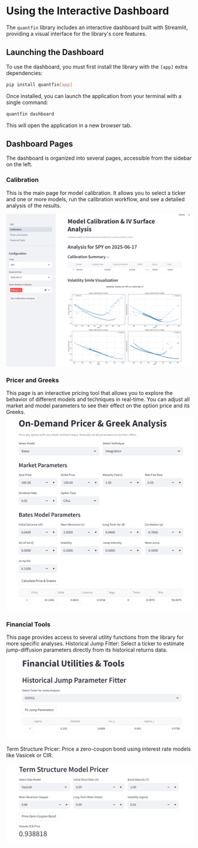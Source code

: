 # Using the Interactive Dashboard

The `quantfin` library includes an interactive dashboard built with Streamlit,
providing a visual interface for the library's core features.

## Launching the Dashboard

To use the dashboard, you must first install the library with the `[app]` extra dependencies:

```bash
pip install quantfin[app]
```

Once installed, you can launch the application from your terminal with a single command:

```bash
quantfin dashboard
```

This will open the application in a new browser tab.

## Dashboard Pages

The dashboard is organized into several pages, accessible from the sidebar on the left.

### Calibration

This is the main page for model calibration. It allows you to select a ticker and one or more models, run the calibration workflow, and see a detailed analysis of the results.

![alt text](../images/calibration.png)

### Pricer and Greeks

This page is an interactive pricing tool that allows you to explore the behavior of different models and techniques in real-time. You can adjust all market and model parameters to see their effect on the option price and its Greeks.
![alt text](../images/bates.png)

### Financial Tools

This page provides access to several utility functions from the library for more specific analyses.
Historical Jump Fitter: Select a ticker to estimate jump-diffusion parameters directly from its historical returns data.
![alt text](../images/fit_jump.png)

Term Structure Pricer: Price a zero-coupon bond using interest rate models like Vasicek or CIR.

![alt text](../images/zcb.png)
